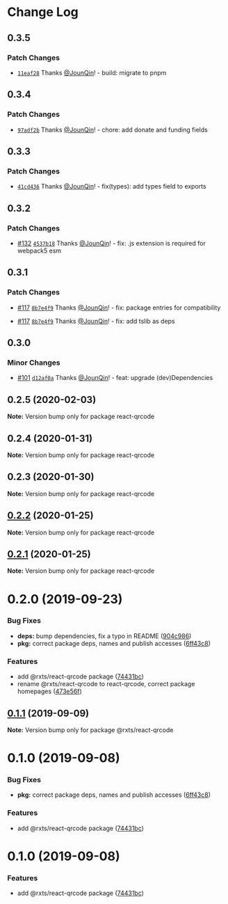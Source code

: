 # Change Log

## 0.3.5

### Patch Changes

- [`11eaf28`](https://github.com/rx-ts/react/commit/11eaf2825e922de1b836a1006056c6be6cc862db) Thanks [@JounQin](https://github.com/JounQin)! - build: migrate to pnpm

## 0.3.4

### Patch Changes

- [`97adf2b`](https://github.com/rx-ts/react/commit/97adf2be6a3c880d330b01af855574a16e382d48) Thanks [@JounQin](https://github.com/JounQin)! - chore: add donate and funding fields

## 0.3.3

### Patch Changes

- [`41cd436`](https://github.com/rx-ts/react/commit/41cd436b2e46c39c61980430b7914767f2e6db0e) Thanks [@JounQin](https://github.com/JounQin)! - fix(types): add types field to exports

## 0.3.2

### Patch Changes

- [#132](https://github.com/rx-ts/react/pull/132) [`4537b18`](https://github.com/rx-ts/react/commit/4537b183661b79d344a5a8b03c0a64c7c546e4d9) Thanks [@JounQin](https://github.com/JounQin)! - fix: .js extension is required for webpack5 esm

## 0.3.1

### Patch Changes

- [#117](https://github.com/rx-ts/react/pull/117) [`8b7e4f9`](https://github.com/rx-ts/react/commit/8b7e4f9b6075b880dc07c88e77d510d9ec32db70) Thanks [@JounQin](https://github.com/JounQin)! - fix: package entries for compatibility

* [#117](https://github.com/rx-ts/react/pull/117) [`8b7e4f9`](https://github.com/rx-ts/react/commit/8b7e4f9b6075b880dc07c88e77d510d9ec32db70) Thanks [@JounQin](https://github.com/JounQin)! - fix: add tslib as deps

## 0.3.0

### Minor Changes

- [#101](https://github.com/rx-ts/react/pull/101) [`d12af0a`](https://github.com/rx-ts/react/commit/d12af0a0f9240eda64d68d984d951dcdaae4e307) Thanks [@JounQin](https://github.com/JounQin)! - feat: upgrade (dev)Dependencies

## 0.2.5 (2020-02-03)

**Note:** Version bump only for package react-qrcode

## 0.2.4 (2020-01-31)

**Note:** Version bump only for package react-qrcode

## 0.2.3 (2020-01-30)

**Note:** Version bump only for package react-qrcode

## [0.2.2](https://github.com/rx-ts/react/compare/react-qrcode@0.2.1...react-qrcode@0.2.2) (2020-01-25)

**Note:** Version bump only for package react-qrcode

## [0.2.1](https://github.com/rx-ts/react/compare/react-qrcode@0.2.0...react-qrcode@0.2.1) (2020-01-25)

**Note:** Version bump only for package react-qrcode

# 0.2.0 (2019-09-23)

### Bug Fixes

- **deps:** bump dependencies, fix a typo in README ([904c986](https://github.com/rx-ts/react/commit/904c986))
- **pkg:** correct package deps, names and publish accesses ([6ff43c8](https://github.com/rx-ts/react/commit/6ff43c8))

### Features

- add @rxts/react-qrcode package ([74431bc](https://github.com/rx-ts/react/commit/74431bc))
- rename @rxts/react-qrcode to react-qrcode, correct package homepages ([473e56f](https://github.com/rx-ts/react/commit/473e56f))

## [0.1.1](https://github.com/rx-ts/react/compare/@rxts/react-qrcode@0.1.0...@rxts/react-qrcode@0.1.1) (2019-09-09)

**Note:** Version bump only for package @rxts/react-qrcode

# 0.1.0 (2019-09-08)

### Bug Fixes

- **pkg:** correct package deps, names and publish accesses ([6ff43c8](https://github.com/rx-ts/react/commit/6ff43c8))

### Features

- add @rxts/react-qrcode package ([74431bc](https://github.com/rx-ts/react/commit/74431bc))

# 0.1.0 (2019-09-08)

### Features

- add @rxts/react-qrcode package ([74431bc](https://github.com/rx-ts/react/commit/74431bc))

